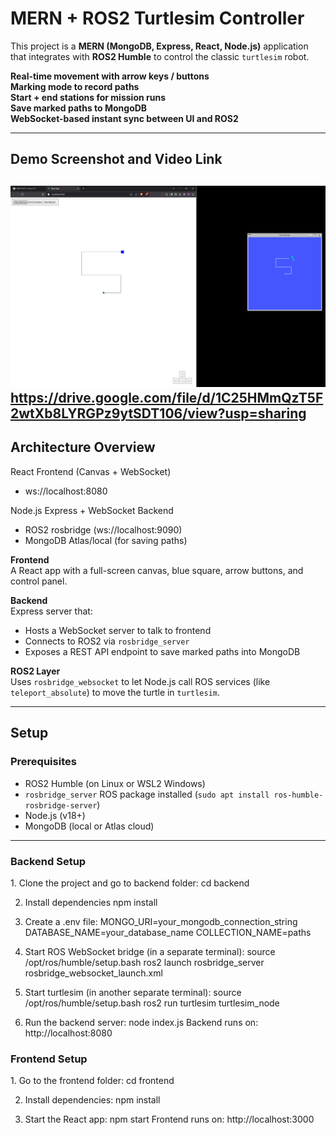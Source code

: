 # MERN + ROS2 Turtlesim Controller

This project is a **MERN (MongoDB, Express, React, Node.js)** application that integrates with **ROS2 Humble** to control the classic `turtlesim` robot.

**Real-time movement with arrow keys / buttons**  
**Marking mode to record paths**  
**Start + end stations for mission runs**  
**Save marked paths to MongoDB**  
**WebSocket-based instant sync between UI and ROS2**

---

##  Demo Screenshot and Video Link
![mockup](./docs/ui-mockup.png)
https://drive.google.com/file/d/1C25HMmQzT5F2wtXb8LYRGPz9ytSDT106/view?usp=sharing
---

## Architecture Overview
React Frontend (Canvas + WebSocket)
 - ws://localhost:8080

Node.js Express + WebSocket Backend
 - ROS2 rosbridge (ws://localhost:9090)
 - MongoDB Atlas/local (for saving paths)

 **Frontend**  
  A React app with a full-screen canvas, blue square, arrow buttons, and control panel.
  
 **Backend**  
  Express server that:
  - Hosts a WebSocket server to talk to frontend
  - Connects to ROS2 via `rosbridge_server`
  - Exposes a REST API endpoint to save marked paths into MongoDB
  
 **ROS2 Layer**  
  Uses `rosbridge_websocket` to let Node.js call ROS services (like `teleport_absolute`) to move the turtle in `turtlesim`.

---

## Setup

### Prerequisites

- ROS2 Humble (on Linux or WSL2 Windows)
- `rosbridge_server` ROS package installed (`sudo apt install ros-humble-rosbridge-server`)
- Node.js (v18+)
- MongoDB (local or Atlas cloud)

---

### Backend Setup

1️. Clone the project and go to backend folder:
cd backend

2. Install dependencies
npm install

3. Create a .env file:
MONGO_URI=your_mongodb_connection_string
DATABASE_NAME=your_database_name
COLLECTION_NAME=paths

4. Start ROS WebSocket bridge (in a separate terminal):
source /opt/ros/humble/setup.bash
ros2 launch rosbridge_server rosbridge_websocket_launch.xml

5. Start turtlesim (in another separate terminal):
source /opt/ros/humble/setup.bash
ros2 run turtlesim turtlesim_node

6. Run the backend server: 
node index.js
Backend runs on: http://localhost:8080

### Frontend Setup
1️. Go to the frontend folder:
cd frontend

2. Install dependencies:
npm install

3. Start the React app:
npm start
Frontend runs on: http://localhost:3000


